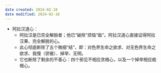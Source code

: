 ```yaml
---
date created: 2024-02-18
date modified: 2024-02-18
---
```

- 阿拉汉道心：
    - 阿拉汉是已完全解脱者；他已“破除”烦恼“敌”。阿拉汉道心直接证得阿拉汉果、完全解脱的心。
    - 此心彻底断除了五个微细“结”，即：对色界生命之欲求、对无色界生命之欲求、我慢（骄傲）、掉举、无明。
    - 它也断除了剩余的不善心：四个邪见不相应贪根心，以及一个掉举相应痴根心。
